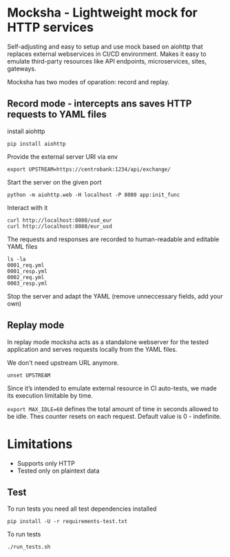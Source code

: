 # Mocksha - Lightweight mock for HTTP services

Self-adjusting and easy to setup and use mock based on aiohttp that replaces external webservices in CI/CD environment. Makes it easy to emulate third-party resources like API endpoints, microservices, sites, gateways.

Mocksha has two modes of oparation: record and replay.

## Record mode - intercepts ans saves HTTP requests to YAML files

install aiohttp

```
pip install aiohttp
```

Provide the external server URI via env 

`export UPSTREAM=https://centrobank:1234/api/exchange/`

Start the server on the given port 

`python -m aiohttp.web -H localhost -P 8080 app:init_func`

Interact with it

```
curl http://localhost:8080/usd_eur
curl http://localhost:8080/eur_usd
```

The requests and responses are recorded to human-readable and editable YAML files

```
ls -la
0001_req.yml
0001_resp.yml
0002_req.yml
0003_resp.yml
```

Stop the server and adapt the YAML (remove unneccessary fields, add your own)


## Replay mode

In replay mode mocksha acts as a standalone webserver for the tested application and serves requests locally from the YAML files.

We don't need upstream URL anymore. 

`unset UPSTREAM`

Since it’s intended to emulate external resource in CI auto-tests, we made its execution limitable by time.

`export MAX_IDLE=60` defines the total amount of time in seconds allowed to be idle. Thes counter resets on each request. Default value is 0 - indefinite.

# Limitations

* Supports only HTTP
* Tested only on plaintext data

## Test
To run tests you need all test dependencies installed

`pip install -U -r requirements-test.txt`

To run tests

`./run_tests.sh`
